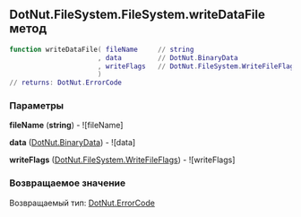 ## DotNut.FileSystem.FileSystem.writeDataFile метод


```lua
function writeDataFile( fileName     // string
                      , data         // DotNut.BinaryData
                      , writeFlags   // DotNut.FileSystem.WriteFileFlags
                      )
// returns: DotNut.ErrorCode
```


### Параметры

**fileName** (**string**) - ![fileName]

**data** ([DotNut.BinaryData](../../../DotNut/BinaryData.md)) - ![data]

**writeFlags** ([DotNut.FileSystem.WriteFileFlags](../../../DotNut/FileSystem/WriteFileFlags.md)) - ![writeFlags]

### Возвращаемое значение

Возвращаемый тип: [DotNut.ErrorCode](../../../DotNut/ErrorCode.md)

